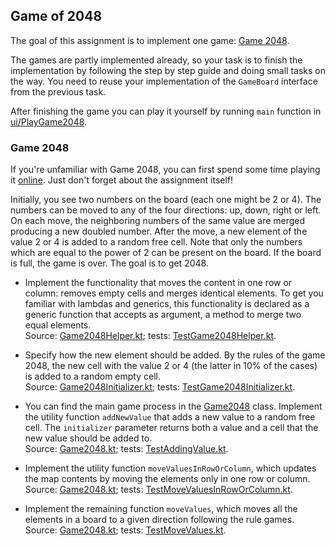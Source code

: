 ## Game of 2048

The goal of this assignment is to implement one game: 
[Game 2048](https://en.wikipedia.org/wiki/2048_(video_game)).

The games are partly implemented already, so your task is to finish the
implementation by following the step by step guide and doing
small tasks on the way.
You need to reuse your implementation of the `GameBoard` interface from
the previous task.

After finishing the game you can play it yourself by running `main` function
in <a href="psi_element://PlayGame2048.kt">ui/PlayGame2048</a>.

### Game 2048

If you're unfamiliar with Game 2048, you can first spend some time playing it
[online](http://2048game.com/). Just don't forget about the assignment itself!

Initially, you see two numbers on the board (each one might be 2 or 4). 
The numbers can be moved to any of the four directions: up, down,
right or left. On each move, the neighboring numbers of the same value are
merged producing a new doubled number. After the move, a new element of
the value 2 or 4 is added to a random free cell.
Note that only the numbers which are equal to the power of 2 can be present
on the board.
If the board is full, the game is over.
The goal is to get 2048.
 
* Implement the functionality that moves the content in 
one row or column: removes empty cells and merges identical elements.
To get you familiar with lambdas and generics, this functionality is
declared as a generic function that accepts as argument, a method to merge two equal elements.  
Source: <a href="psi_element://Game2048Helper.kt">Game2048Helper.kt</a>; 
tests: <a href="psi_element://games.game2048.TestGame2048Helper">TestGame2048Helper.kt</a>.
 
* Specify how the new element should be added.
By the rules of the game 2048, the new cell with the value 2 or 4 
(the latter in 10% of the cases) is added to a random empty cell.  
Source: <a href="psi_element://Game2048Initializer.kt">Game2048Initializer.kt</a>; 
tests: <a href="psi_element://games.game2048.TestGame2048Initializer">TestGame2048Initializer.kt</a>. 

* You can find the main game process in the <a href="psi_element://games.game2048.Game2048">Game2048</a> class.
Implement the utility function `addNewValue` that adds a new value to 
a random free cell. The `initializer` parameter returns both a value and a cell
that the new value should be added to.  
Source: <a href="psi_element://Game2048.kt">Game2048.kt</a>; 
tests: <a href="psi_element://games.game2048.TestAddingValue">TestAddingValue.kt</a>. 

* Implement the utility function `moveValuesInRowOrColumn`, which 
updates the map contents by moving the elements only in one row or column.  
Source: <a href="psi_element://Game2048.kt">Game2048.kt</a>;
tests: <a href="psi_element://games.game2048.TestMoveValuesInRowOrColumn">TestMoveValuesInRowOrColumn.kt</a>.

* Implement the remaining function `moveValues`, which moves all the elements
in a board to a given direction following the rule games.  
Source: <a href="psi_element://Game2048.kt">Game2048.kt</a>;
tests:  <a href="psi_element://games.game2048.TestMoveValues">TestMoveValues.kt</a>. 
